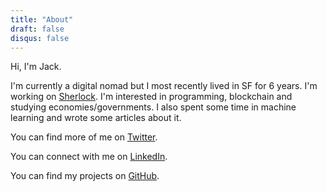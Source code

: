 ```yaml
---
title: "About"
draft: false
disqus: false
---
```


Hi, I'm Jack.

I'm currently a digital nomad but I most recently lived in SF for 6 years. I'm working on [Sherlock](https://twitter.com/Sherlock_DeFi). I'm interested in programming, blockchain and studying economies/governments. I also spent some time in machine learning and wrote some articles about it.

You can find more of me on [Twitter](https://twitter.com/John_LeslieIV).

You can connect with me on [LinkedIn](https://www.linkedin.com/in/jacksanford/).

You can find my projects on [GitHub](https://github.com/jacksanford1).
